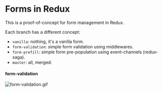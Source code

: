 # Forms in Redux

This is a proof-of-concept for form management in Redux.

Each branch has a different concept:

 * ```vanilla```: nothing, it's a vanilla form.
 * ```form-validation```: simple form validation using middlewares.
 * ```form-prefill```: simple form pre-population using event-channels (redux-saga).
 * ```master```: all, merged.


#### form-validation

![form-validation.gif](http://www.giphy.com/gifs/3ohs7TEwknHGEzzeQo)
